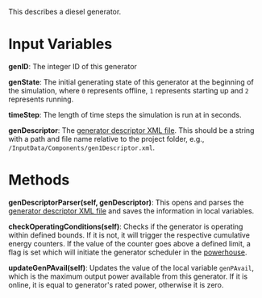 This describes a diesel generator. 

# Input Variables
**genID**: The integer ID of this generator

**genState**: The initial generating state of this generator at the beginning of the simulation, where `0` represents offline, `1` represents starting up and `2` represents running. 

**timeStep**: The length of time steps the simulation is run at in seconds.

**genDescriptor**: The [generator descriptor XML file](genDescriptor.xml-:-Diesel-Electric-Generator). This should be a string with a path and file name  relative to the project folder, e.g., `/InputData/Components/gen1Descriptor.xml`. 

# Methods
**genDescriptorParser(self, genDescriptor)**: This opens and parses the [generator descriptor XML file](genDescriptor.xml-:-Diesel-Electric-Generator) and saves the information in local variables. 

**checkOperatingConditions(self)**: Checks if the generator is operating within defined bounds. If it is not, it will trigger the respective cumulative energy counters. If the value of the counter goes above a defined limit, a flag is set which will initiate the generator scheduler in the [powerhouse](Powerhouse-Class). 

**updateGenPAvail(self)**: Updates the value of the local variable `genPAvail`, which is the maximum output power available from this generator. If it is online, it is equal to generator's rated power, otherwise it is zero. 
